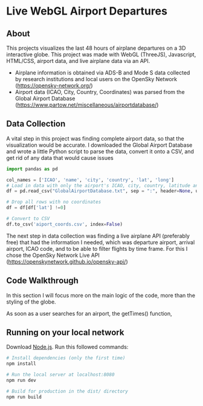 # Live WebGL Airport Departures
## About
This projects visualizes the last 48 hours of airplane departures on a 3D interactive globe. This project was made with WebGL (ThreeJS), Javascript, HTML/CSS, airport data, and live airplane data via an API.


* Airplane information is obtained via ADS-B and Mode S data collected by research institutions and local users on the OpenSky Network (https://opensky-network.org/)
* Airport data (ICAO, City, Country, Coordinates) was parsed from the Global Airport Database (https://www.partow.net/miscellaneous/airportdatabase/)

## Data Collection 
A vital step in this project was finding complete airport data, so that the visualization would be accurate. I downloaded the Global Airport Database and wrote a little Python script to parse the data, convert it onto a CSV, and get rid of any data that would cause issues

``` python
import pandas as pd

col_names = ['ICAO', 'name', 'city', 'country', 'lat', 'long']
# Load in data with only the airport's ICAO, city, country, latitude and longitude columns
df = pd.read_csv("GlobalAirportDatabase.txt", sep = ":", header=None, usecols = [0, 2, 3, 4, 14, 15], names=col_names)

# Drop all rows with no coordinates
df = df[df['lat'] !=0]

# Convert to CSV
df.to_csv('aiport_coords.csv', index=False)

``` 

The next step in data collection was finding a live airplane API (preferably free) that had the information I needed, which was departure airport, arrival airport, ICAO code, and to be able to filter flights by time frame. For this I chose the OpenSky Network Live API (https://openskynetwork.github.io/opensky-api/)

## Code Walkthrough
In this section I will focus more on the main logic of the code, more than the styling of the globe.

As soon as a user searches for an airport, the getTimes() function,

## Running on your local network
Download [Node.js](https://nodejs.org/en/download/).
Run this followed commands:

``` bash
# Install dependencies (only the first time)
npm install

# Run the local server at localhost:8080
npm run dev

# Build for production in the dist/ directory
npm run build
```
